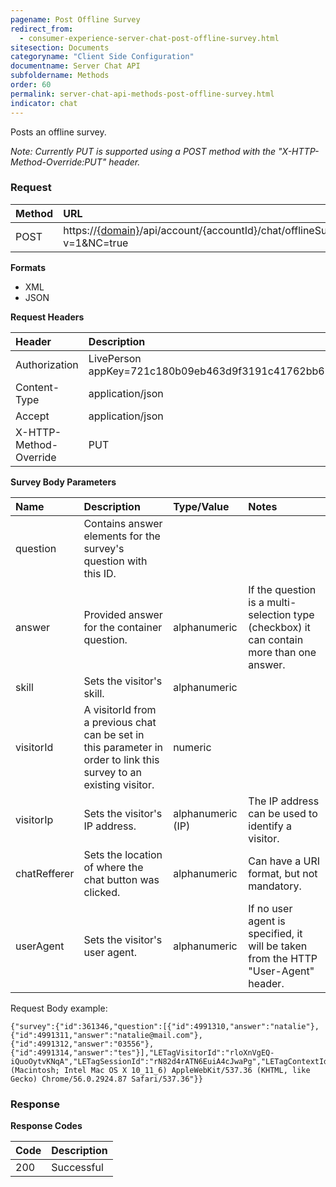 ```yaml
---
pagename: Post Offline Survey
redirect_from:
  - consumer-experience-server-chat-post-offline-survey.html
sitesection: Documents
categoryname: "Client Side Configuration"
documentname: Server Chat API
subfoldername: Methods
order: 60
permalink: server-chat-api-methods-post-offline-survey.html
indicator: chat
---
```


Posts an offline survey.

*Note: Currently PUT is supported using a POST method with the "X-HTTP-Method-Override:PUT" header.*

### Request

| Method | URL  |
| :--- | :--- |
| POST | https://[{domain}](/agent-domain-domain-api.html)/api/account/{accountId}/chat/offlineSurvey?v=1&NC=true |

**Formats**

- XML
- JSON

**Request Headers**

| Header | Description |
| :--- | :--- |
| Authorization | LivePerson appKey=721c180b09eb463d9f3191c41762bb68 |
| Content-Type | application/json |
| Accept | application/json |
| X-HTTP-Method-Override | PUT |

**Survey Body Parameters**

| Name	| Description | Type/Value | Notes |
| :--- | :--- | :--- | :--- |
| question | Contains answer elements for the survey's question with this ID. | |  |
| answer | Provided answer for the container question. | alphanumeric | If the question is a multi-selection type (checkbox) it can contain more than one answer. |
| skill | Sets the visitor's skill. | alphanumeric | |
| visitorId | A visitorId from a previous chat can be set in this parameter in order to link this survey to an existing visitor. | numeric | |
| visitorIp | Sets the visitor's IP address. | alphanumeric (IP) | The IP address can be used to identify a visitor. |
| chatRefferer | Sets the location of where the chat button was clicked. | alphanumeric  | Can have a URI format, but not mandatory. |
| userAgent | Sets the visitor's user agent. | alphanumeric | If no user agent is specified, it will be taken from the HTTP "User-Agent" header. |

Request Body example:

    {"survey":{"id":361346,"question":[{"id":4991310,"answer":"natalie"},{"id":4991311,"answer":"natalie@mail.com"},{"id":4991312,"answer":"03556"},{"id":4991314,"answer":"tes"}],"LETagVisitorId":"rloXnVgEQ-iQuoOytvKNqA","LETagSessionId":"rN82d4rATN6EuiA4cJwaPg","LETagContextId":"5","skill":"Sales","userAgent":"Mozilla/5.0 (Macintosh; Intel Mac OS X 10_11_6) AppleWebKit/537.36 (KHTML, like Gecko) Chrome/56.0.2924.87 Safari/537.36"}}


### Response

**Response Codes**

| Code | Description |
| :--- | :--- |
| 200 | Successful |
